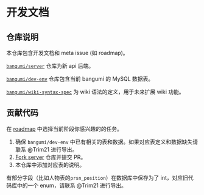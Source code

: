 # 开发文档

## 仓库说明

本仓库包含开发文档和 meta issue (如 roadmap)。

[`bangumi/server`](https://github.com/bangumi/server) 仓库为新 api 后端。

[`bangumi/dev-env`](https://github.com/bangumi/dev-env) 仓库包含当前 bangumi 的 MySQL 数据表。

[`bangumi/wiki-syntax-spec`](https://github.com/bangumi/wiki-syntax-spec) 为 wiki 语法的定义，用于未来扩展 wiki 功能。

## 贡献代码

在 [roadmap](https://github.com/bangumi/dev-docs/issues/1) 中选择当前阶段你感兴趣的的任务。

1. 确保 `bangumi/dev-env` 中已有相关的表和数据。如果对应表定义和数据缺失请联系 @Trim21 进行导出。
2. [Fork server](https://github.com/bangumi/server/fork) 仓库并提交 PR。
3. 本仓库中添加对应表的说明。

有部分字段（比如人物表的`prsn_position`）在数据库中保存为了 int，对应旧代码库中的一个 enum，请联系 @Trim21 进行导出。
